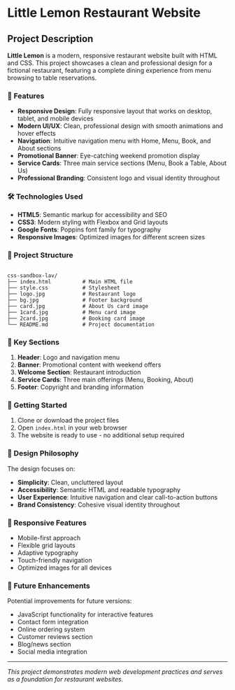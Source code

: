 # Little Lemon Restaurant Website

## Project Description

**Little Lemon** is a modern, responsive restaurant website built with HTML and CSS. This project showcases a clean and professional design for a fictional restaurant, featuring a complete dining experience from menu browsing to table reservations.

### 🍋 Features

- **Responsive Design**: Fully responsive layout that works on desktop, tablet, and mobile devices
- **Modern UI/UX**: Clean, professional design with smooth animations and hover effects
- **Navigation**: Intuitive navigation menu with Home, Menu, Book, and About sections
- **Promotional Banner**: Eye-catching weekend promotion display
- **Service Cards**: Three main service sections (Menu, Book a Table, About Us)
- **Professional Branding**: Consistent logo and visual identity throughout

### 🛠️ Technologies Used

- **HTML5**: Semantic markup for accessibility and SEO
- **CSS3**: Modern styling with Flexbox and Grid layouts
- **Google Fonts**: Poppins font family for typography
- **Responsive Images**: Optimized images for different screen sizes

### 📁 Project Structure

```

css-sandbox-lav/
├── index.html          # Main HTML file
├── style.css           # Stylesheet
├── logo.jpg            # Restaurant logo
├── bg.jpg              # Footer background
├── card.jpg            # About Us card image
├── 1card.jpg           # Menu card image
├── 2card.jpg           # Booking card image
└── README.md           # Project documentation
```

### 🎯 Key Sections

1. **Header**: Logo and navigation menu
2. **Banner**: Promotional content with weekend offers
3. **Welcome Section**: Restaurant introduction
4. **Service Cards**: Three main offerings (Menu, Booking, About)
5. **Footer**: Copyright and branding information

### 🚀 Getting Started

1. Clone or download the project files
2. Open `index.html` in your web browser
3. The website is ready to use - no additional setup required

### 🎨 Design Philosophy

The design focuses on:
- **Simplicity**: Clean, uncluttered layout
- **Accessibility**: Semantic HTML and readable typography
- **User Experience**: Intuitive navigation and clear call-to-action buttons
- **Brand Consistency**: Cohesive visual identity throughout

### 📱 Responsive Features

- Mobile-first approach
- Flexible grid layouts
- Adaptive typography
- Touch-friendly navigation
- Optimized images for all devices

### 🔮 Future Enhancements

Potential improvements for future versions:
- JavaScript functionality for interactive features
- Contact form integration
- Online ordering system
- Customer reviews section
- Blog/news section
- Social media integration

---

*This project demonstrates modern web development practices and serves as a foundation for restaurant websites.*
